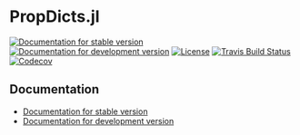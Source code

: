 # PropDicts.jl

[![Documentation for stable version](https://img.shields.io/badge/docs-stable-blue.svg)](https://oschulz.github.io/PropDicts.jl/stable)
[![Documentation for development version](https://img.shields.io/badge/docs-dev-blue.svg)](https://oschulz.github.io/PropDicts.jl/dev)
[![License](http://img.shields.io/badge/license-MIT-brightgreen.svg?style=flat)](LICENSE.md)
[![Travis Build Status](https://travis-ci.com/oschulz/PropDicts.jl.svg?branch=master)](https://travis-ci.com/oschulz/PropDicts.jl)
[![Codecov](https://codecov.io/gh/oschulz/PropDicts.jl/branch/master/graph/badge.svg)](https://codecov.io/gh/oschulz/PropDicts.jl)


## Documentation

* [Documentation for stable version](https://oschulz.github.io/PropDicts.jl/stable)
* [Documentation for development version](https://oschulz.github.io/PropDicts.jl/dev)
